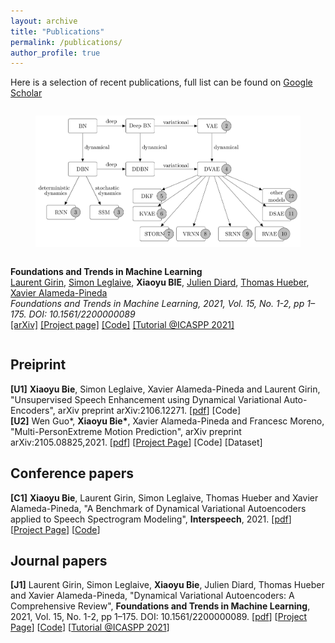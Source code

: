 ```yaml
---
layout: archive
title: "Publications"
permalink: /publications/
author_profile: true
---
```


<!-- {% if author.googlescholar %}
  You can also find my articles on <u><a href="{{author.googlescholar}}">my Google Scholar profile</a>.</u>
{% endif %}

{% include base_path %}

{% for post in site.publications reversed %}
  {% include archive-single.html %}
{% endfor %} -->
 
Here is a selection of recent publications, full list can be found on [Google Scholar](https://scholar.google.com/citations?user=Ymz1-_0AAAAJ&hl=en)

<article class="columns">
  <div class="column is-one-quarter">
    <figure class="image">
      <img src="../images/publications/2021_FnT_DVAE.png">
    </figure>
  </div>
  <div class="column">
    <div class="content">
      <p>
        <b>Foundations and Trends in Machine Learning</b><br>
        <a href="http://www.gipsa-lab.grenoble-inp.fr/~laurent.girin/cv_en.html" target="_blank" class="dark">Laurent Girin</a>, <a href="https://sleglaive.github.io/index.html" target="_blank" class="dark">Simon Leglaive</a>, <b>Xiaoyu BIE</b>, <a href="https://diard.wordpress.com/" target="_blank" class="dark">Julien Diard</a>, <a href="http://www.gipsa-lab.grenoble-inp.fr/~thomas.hueber/index_en.html" target="_blank" class="dark">Thomas Hueber</a>, <a href="http://xavirema.eu/" target="_blank" class="dark">Xavier Alameda-Pineda</a><br>
        <i>Foundations and Trends in Machine Learning, 2021, Vol. 15, No. 1-2, pp 1–175. DOI: 10.1561/2200000089</i><br>
        <a href="https://arxiv.org/pdf/2008.12595.pdf" target="_blank">[arXiv]</a>
        <a href="https://team.inria.fr/robotlearn/dvae/" target="_blank">[Project page]</a>
        <a href="https://github.com/XiaoyuBIE1994/DVAE" target="_blank">[Code]</a>
        <a href="https://dynamicalvae.github.io/" target="_blank">[Tutorial @ICASPP 2021]</a>
      </p>
    </div>
  </div>
</article>

## Preiprint  
**[U1]** **Xiaoyu Bie**, Simon Leglaive, Xavier Alameda-Pineda and Laurent Girin, "Unsupervised Speech Enhancement using Dynamical Variational Auto-Encoders", arXiv preprint arXiv:2106.12271. [[pdf](https://arxiv.org/pdf/2106.12271.pdf)] [Code]  
**[U2]** Wen Guo*, __Xiaoyu Bie*__, Xavier Alameda-Pineda and Francesc Moreno, "Multi-PersonExtreme Motion Prediction", arXiv preprint arXiv:2105.08825,2021. [[pdf](https://arxiv.org/pdf/2105.08825.pdf)] [[Project Page](https://team.inria.fr/robotlearn/multi-person-extreme-motion-prediction-with-cross-interaction-attention/)] [Code] [Dataset]  

## Conference papers  
**[C1]** **Xiaoyu Bie**, Laurent Girin, Simon Leglaive, Thomas Hueber and Xavier Alameda-Pineda, "A Benchmark of Dynamical Variational Autoencoders applied to Speech Spectrogram Modeling", **Interspeech**, 2021. [[pdf](https://www.isca-speech.org/archive/pdfs/interspeech_2021/bie21_interspeech.pdf)] [[Project Page](https://team.inria.fr/robotlearn/a-benchmark-of-dynamical-variational-autoencoders-applied-to-speech-spectrogram-modeling)] [[Code](https://github.com/XiaoyuBIE1994/DVAE)]  

## Journal papers  
**[J1]** Laurent Girin, Simon Leglaive, **Xiaoyu Bie**, Julien Diard, Thomas Hueber and Xavier Alameda-Pineda, "Dynamical Variational Autoencoders: A Comprehensive Review", **Foundations and Trends in Machine Learning**, 2021, Vol. 15, No. 1-2, pp 1–175. DOI: 10.1561/2200000089. [[pdf](https://arxiv.org/pdf/2008.12595.pdf)] [[Project Page](https://team.inria.fr/robotlearn/dvae/)] [[Code](https://github.com/XiaoyuBIE1994/DVAE)] [[Tutorial @ICASPP 2021](https://dynamicalvae.github.io/)]


